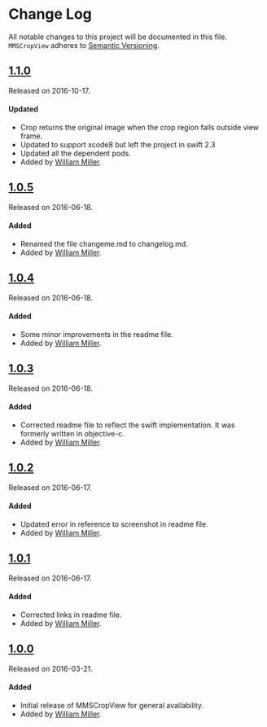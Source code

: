 # Change Log
All notable changes to this project will be documented in this file.
`MMSCropView` adheres to [Semantic Versioning](http://semver.org/).

## [1.1.0](https://github.com/miller-ms/MMSCropView/releases/tag/1.1.0)
Released on 2016-10-17. 
#### Updated
- Crop returns the original image when the crop region falls outside view frame.
- Updated to support xcode8 but left the project in swift 2.3
- Updated all the dependent pods.
 - Added by [William Miller](https://github.com/miller-ms).

## [1.0.5](https://github.com/miller-ms/MMSCropView/releases/tag/1.0.5)
Released on 2016-06-18. 

#### Added
- Renamed the file changeme.md to changelog.md.
- Added by [William Miller](https://github.com/miller-ms).

## [1.0.4](https://github.com/miller-ms/MMSCropView/releases/tag/1.0.4)
Released on 2016-06-18. 

#### Added
- Some minor improvements in the readme file.
- Added by [William Miller](https://github.com/miller-ms).

## [1.0.3](https://github.com/miller-ms/MMSCropView/releases/tag/1.0.3)
Released on 2016-06-18. 

#### Added
- Corrected readme file to reflect the swift implementation. It was formerly written in objective-c.
- Added by [William Miller](https://github.com/miller-ms).

## [1.0.2](https://github.com/miller-ms/MMSCropView/releases/tag/1.0.2)
Released on 2016-06-17. 

#### Added
- Updated error in reference to screenshot in readme file.
- Added by [William Miller](https://github.com/miller-ms).

## [1.0.1](https://github.com/miller-ms/MMSCropView/releases/tag/1.0.1)
Released on 2016-06-17. 

#### Added
- Corrected links in readme file.
- Added by [William Miller](https://github.com/miller-ms).

## [1.0.0](https://github.com/miller-ms/MMSCropView/releases/tag/1.0.0)
Released on 2016-03-21. 

#### Added
- Initial release of MMSCropView for general availability.
- Added by [William Miller](https://github.com/miller-ms).
